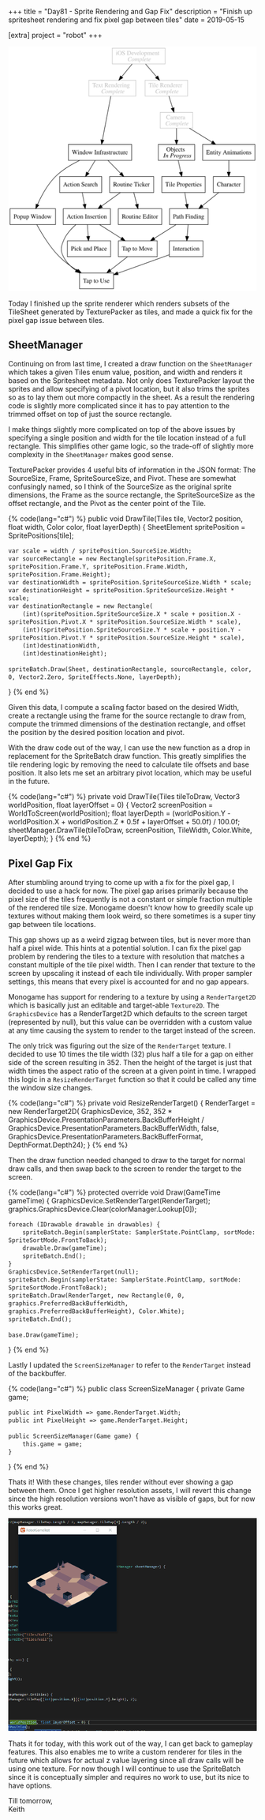 +++
title = "Day81 - Sprite Rendering and Gap Fix"
description = "Finish up spritesheet rendering and fix pixel gap between tiles"
date = 2019-05-15

[extra]
project = "robot"
+++

![Todo](./todo.svg)

Today I finished up the sprite renderer which renders subsets of the TileSheet
generated by TexturePacker as tiles, and made a quick fix for the pixel gap
issue between tiles.

## SheetManager

Continuing on from last time, I created a draw function on the `SheetManager`
which takes a given Tiles enum value, position, and width and renders it based
on the Spritesheet metadata. Not only does TexturePacker layout the sprites and
allow specifying of a pivot location, but it also trims the sprites so as to lay
them out more compactly in the sheet. As a result the rendering code is slightly
more complicated since it has to pay attention to the trimmed offset on top of
just the source rectangle.

I make things slightly more complicated on top of the above issues by specifying
a single position and width for the tile location instead of a full rectangle.
This simplifies other game logic, so the trade-off of slightly more complexity
in the `SheetManager` makes good sense.

TexturePacker provides 4 useful bits of information in the JSON format: The
SourceSize, Frame, SpriteSourceSize, and Pivot. These are somewhat confusingly
named, so I think of the SourceSize as the original sprite dimensions, the Frame
as the source rectangle, the SpriteSourceSize as the offset rectangle, and the
Pivot as the center point of the Tile.

{% code(lang="c#") %}
public void DrawTile(Tiles tile, Vector2 position, float width, Color color, float layerDepth) {
    SheetElement spritePosition = SpritePositions[tile];

    var scale = width / spritePosition.SourceSize.Width;
    var sourceRectangle = new Rectangle(spritePosition.Frame.X, spritePosition.Frame.Y, spritePosition.Frame.Width, spritePosition.Frame.Height);
    var destinationWidth = spritePosition.SpriteSourceSize.Width * scale;
    var destinationHeight = spritePosition.SpriteSourceSize.Height * scale;
    var destinationRectangle = new Rectangle(
        (int)(spritePosition.SpriteSourceSize.X * scale + position.X - spritePosition.Pivot.X * spritePosition.SourceSize.Width * scale),
        (int)(spritePosition.SpriteSourceSize.Y * scale + position.Y - spritePosition.Pivot.Y * spritePosition.SourceSize.Height * scale),
        (int)destinationWidth,
        (int)destinationHeight);

    spriteBatch.Draw(Sheet, destinationRectangle, sourceRectangle, color, 0, Vector2.Zero, SpriteEffects.None, layerDepth);
}
{% end %}

Given this data, I compute a scaling factor based on the desired Width, create a
rectangle using the frame for the source rectangle to draw from, compute the
trimmed dimensions of the destination rectangle, and offset the position by the
desired position location and pivot.

With the draw code out of the way, I can use the new function as a drop in
replacement for the SpriteBatch draw function. This greatly simplifies the tile
rendering logic by removing the need to calculate tile offsets and base
position. It also lets me set an arbitrary pivot location, which may be useful
in the future.

{% code(lang="c#") %}
private void DrawTile(Tiles tileToDraw, Vector3 worldPosition, float layerOffset = 0) {
    Vector2 screenPosition = WorldToScreen(worldPosition);
    float layerDepth = (worldPosition.Y - worldPosition.X + worldPosition.Z * 0.5f + layerOffset + 50.0f) / 100.0f;
    sheetManager.DrawTile(tileToDraw, screenPosition, TileWidth, Color.White, layerDepth);
}
{% end %}

## Pixel Gap Fix

After stumbling around trying to come up with a fix for the pixel gap, I decided
to use a hack for now. The pixel gap arises primarily because the pixel size of
the tiles frequently is not a constant or simple fraction multiple of the
rendered tile size. Monogame doesn't know how to greedily scale up textures
without making them look weird, so there sometimes is a super tiny gap between
tile locations.

This gap shows up as a weird zigzag between tiles, but is never more than half a
pixel wide. This hints at a potential solution. I can fix the pixel gap problem
by rendering the tiles to a texture with resolution that matches a constant
multiple of the tile pixel width. Then I can render that texture to the screen
by upscaling it instead of each tile individually. With proper sampler settings,
this means that every pixel is accounted for and no gap appears.

Monogame has support for rendering to a texture by using a `RenderTarget2D`
which is basically just an editable and target-able `Texture2D`. The `GraphicsDevice`
has a RenderTarget2D which defaults to the screen target (represented by null),
but this value can be overridden with a custom value at any time causing the
system to render to the target instead of the screen.

The only trick was figuring out the size of the `RenderTarget` texture. I
decided to use 10 times the tile width (32) plus half a tile for a gap on either
side of the screen resulting in 352. Then the height of the target is just that
width times the aspect ratio of the screen at a given point in time. I wrapped
this logic in a `ResizeRenderTarget` function so that it could be called any
time the window size changes.

{% code(lang="c#") %}
private void ResizeRenderTarget() {
    RenderTarget = new RenderTarget2D(
        GraphicsDevice,
        352, 352 * GraphicsDevice.PresentationParameters.BackBufferHeight / GraphicsDevice.PresentationParameters.BackBufferWidth,
        false, GraphicsDevice.PresentationParameters.BackBufferFormat,
        DepthFormat.Depth24);
}
{% end %}

Then the draw function needed changed to draw to the target for normal draw
calls, and then swap back to the screen to render the target to the screen.

{% code(lang="c#") %}
protected override void Draw(GameTime gameTime) {
    GraphicsDevice.SetRenderTarget(RenderTarget);
    graphics.GraphicsDevice.Clear(colorManager.Lookup[0]);

    foreach (IDrawable drawable in drawables) {
        spriteBatch.Begin(samplerState: SamplerState.PointClamp, sortMode: SpriteSortMode.FrontToBack);
        drawable.Draw(gameTime);
        spriteBatch.End();
    }
    GraphicsDevice.SetRenderTarget(null);
    spriteBatch.Begin(samplerState: SamplerState.PointClamp, sortMode: SpriteSortMode.FrontToBack);
    spriteBatch.Draw(RenderTarget, new Rectangle(0, 0, graphics.PreferredBackBufferWidth, graphics.PreferredBackBufferHeight), Color.White);
    spriteBatch.End();

    base.Draw(gameTime);
}
{% end %}

Lastly I updated the `ScreenSizeManager` to refer to the `RenderTarget` instead
of the backbuffer.

{% code(lang="c#") %}
public class ScreenSizeManager {
    private Game game;

    public int PixelWidth => game.RenderTarget.Width;
    public int PixelHeight => game.RenderTarget.Height;

    public ScreenSizeManager(Game game) {
        this.game = game;
    }
}
{% end %}

Thats it! With these changes, tiles render without ever showing a gap between
them. Once I get higher resolution assets, I will revert this change since the
high resolution versions won't have as visible of gaps, but for now this works
great.

![No Gaps](NoGaps.gif)

Thats it for today, with this work out of the way, I can get back to gameplay
features. This also enables me to write a custom renderer for tiles in the
future which allows for actual z value layering since all draw calls will be
using one texture. For now though I will continue to use the SpriteBatch since
it is conceptually simpler and requires no work to use, but its nice to have
options.

Till tomorrow,  
Keith


